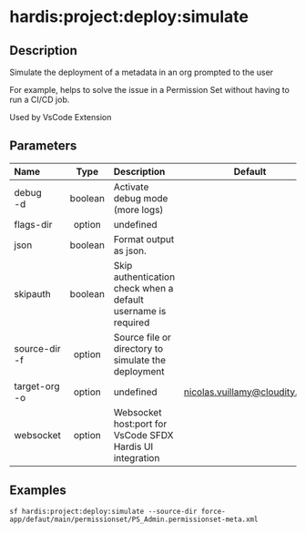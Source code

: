 <!-- This file has been generated with command 'sf hardis:doc:plugin:generate'. Please do not update it manually or it may be overwritten -->
# hardis:project:deploy:simulate

## Description

Simulate the deployment of a metadata in an org prompted to the user
  
For example, helps to solve the issue in a Permission Set without having to run a CI/CD job.

Used by VsCode Extension

## Parameters

| Name              |  Type   | Description                                                   |             Default             | Required | Options |
|:------------------|:-------:|:--------------------------------------------------------------|:-------------------------------:|:--------:|:-------:|
| debug<br/>-d      | boolean | Activate debug mode (more logs)                               |                                 |          |         |
| flags-dir         | option  | undefined                                                     |                                 |          |         |
| json              | boolean | Format output as json.                                        |                                 |          |         |
| skipauth          | boolean | Skip authentication check when a default username is required |                                 |          |         |
| source-dir<br/>-f | option  | Source file or directory to simulate the deployment           |                                 |          |         |
| target-org<br/>-o | option  | undefined                                                     | <nicolas.vuillamy@cloudity.com> |          |         |
| websocket         | option  | Websocket host:port for VsCode SFDX Hardis UI integration     |                                 |          |         |

## Examples

```shell
sf hardis:project:deploy:simulate --source-dir force-app/defaut/main/permissionset/PS_Admin.permissionset-meta.xml
```


